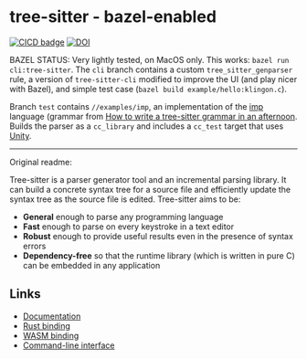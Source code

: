 # tree-sitter - bazel-enabled

[![CICD badge]][CICD]
[![DOI](https://zenodo.org/badge/14164618.svg)](https://zenodo.org/badge/latestdoi/14164618)

[CICD badge]: https://github.com/tree-sitter/tree-sitter/actions/workflows/CICD.yml/badge.svg
[CICD]: https://github.com/tree-sitter/tree-sitter/actions/workflows/CICD.yml

BAZEL STATUS: Very lightly tested, on MacOS only. This works: `bazel run cli:tree-sitter`. The `cli` branch contains a custom
`tree_sitter_genparser` rule, a version of `tree-sitter-cli` modified to improve the UI (and play nicer with Bazel), and simple test case (`bazel build example/hello:klingon.c`).

Branch `test` contains `//examples/imp`, an implementation of the [imp](https://softwarefoundations.cis.upenn.edu/lf-current/Imp.html) language (grammar from [How to write a tree-sitter grammar in an afternoon](https://siraben.dev/2022/03/01/tree-sitter.html). Builds the parser as a `cc_library` and includes a `cc_test` target that uses [Unity](https://github.com/ThrowTheSwitch/Unity).

-----
Original readme:

Tree-sitter is a parser generator tool and an incremental parsing library. It can build a concrete syntax tree for a source file and efficiently update the syntax tree as the source file is edited. Tree-sitter aims to be:

- **General** enough to parse any programming language
- **Fast** enough to parse on every keystroke in a text editor
- **Robust** enough to provide useful results even in the presence of syntax errors
- **Dependency-free** so that the runtime library (which is written in pure C) can be embedded in any application

## Links

- [Documentation](https://tree-sitter.github.io)
- [Rust binding](lib/binding_rust/README.md)
- [WASM binding](lib/binding_web/README.md)
- [Command-line interface](cli/README.md)
